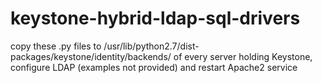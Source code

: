# keystone-hybrid-ldap-sql-drivers

copy these .py files to /usr/lib/python2.7/dist-packages/keystone/identity/backends/ of every server holding Keystone, configure LDAP (examples not provided) and restart Apache2 service
